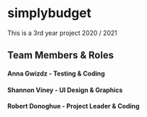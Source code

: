 # simplybudget
This is a 3rd year project 2020 / 2021

## Team Members & Roles
#### Anna Gwizdz - Testing & Coding
#### Shannon Viney - UI Design & Graphics
#### Robert Donoghue - Project Leader & Coding

